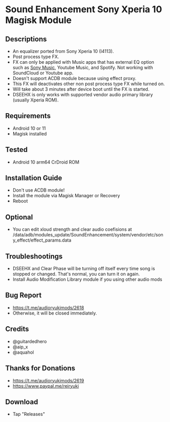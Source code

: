 # Sound Enhancement Sony Xperia 10 Magisk Module

## Descriptions
- An equalizer ported from Sony Xperia 10 (I4113).
- Post process type FX.
- FX can only be applied with Music apps that has external EQ option such as [Sony Music](https://github.com/reiryuki/Xperia-Libraries-Magisk-Module), Youtube Music, and Spotify. Not working with SoundCloud or Youtube app.
- Doesn't support ACDB module because using effect proxy.
- This FX will deactivates other non post process type FX while turned on.
- Will take about 3 minutes after device boot until the FX is started.
- DSEEHX is only works with supported vendor audio primary library (usually Xperia ROM).

## Requirements
- Android 10 or 11
- Magisk installed

## Tested
- Android 10 arm64 CrDroid ROM

## Installation Guide
- Don't use ACDB module!
- Install the module via Magisk Manager or Recovery
- Reboot

## Optional
- You can edit xloud strength and clear audio coefisions at /data/adb/modules_update/SoundEnhancement/system/vendor/etc/sony_effect/effect_params.data

## Troubleshootings
- DSEEHX and Clear Phase will be turning off itself every time song is stopped or changed. That's normal, you can turn it on again.
- Install Audio Modification Library module if you using other audio mods

## Bug Report
- https://t.me/audioryukimods/2618
- Otherwise, it will be closed immediately.

## Credits
- @guitardedhero
- @aip_x
- @aquahol

## Thanks for Donations
- https://t.me/audioryukimods/2619
- https://www.paypal.me/reiryuki

## Download
- Tap "Releases"
